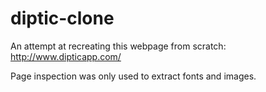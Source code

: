 # diptic-clone
An attempt at recreating this webpage from scratch: http://www.dipticapp.com/  

Page inspection was only used to extract fonts and images.

